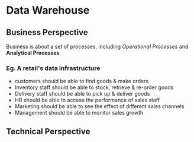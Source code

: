# Data Warehouse
## Business Perspective
Business is about a set of processes, including *Operational Processes* and **Analytical Processes**

### Eg. A retail's data infrastructure
- customers should be able to find goods & make orders
- Inventory staff should be able to stock, retrieve & re-order goods
- Delivery staff should be able to pick up & deliver goods
- HR should be able to access the performance of sales staff
- Marketing should be able to see the effect of different sales channels
- Management should be able to monitor sales growth
## Technical Perspective

